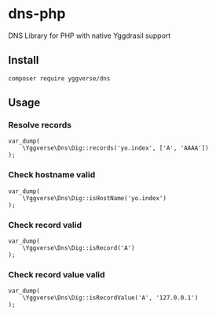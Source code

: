 # dns-php

DNS Library for PHP with native Yggdrasil support

## Install

`composer require yggverse/dns`

## Usage

### Resolve records

```
var_dump(
    \Yggverse\Dns\Dig::records('yo.index', ['A', 'AAAA'])
);
```

### Check hostname valid

```
var_dump(
    \Yggverse\Dns\Dig::isHostName('yo.index')
);
```

### Check record valid

```
var_dump(
    \Yggverse\Dns\Dig::isRecord('A')
);
```

### Check record value valid

```
var_dump(
    \Yggverse\Dns\Dig::isRecordValue('A', '127.0.0.1')
);
```